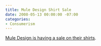 ```yaml
---
title: Mule Design Shirt Sale
date: 2008-05-13 00:00:00 -07:00
categories:
- Consumerism
---
```


<p><a href="http://store.muledesign.com/">Mule Design is having a sale on their shirts</a>. </p>
